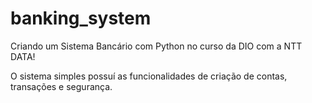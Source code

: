 # banking_system

Criando um Sistema Bancário com Python no curso da DIO com a NTT DATA!

O sistema simples possuí as funcionalidades de criação de contas, transações e segurança.
